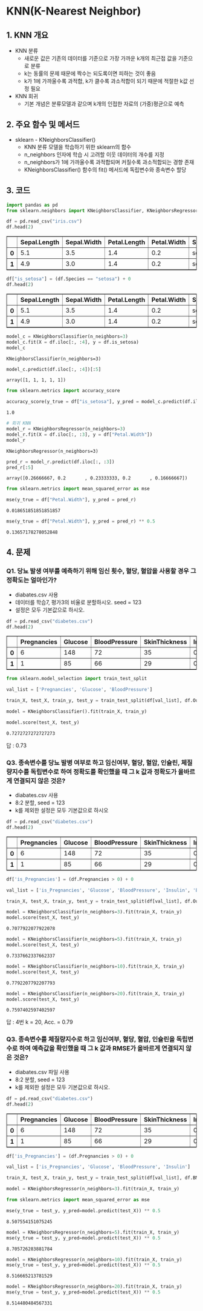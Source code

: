# KNN(K-Nearest Neighbor)

## 1. KNN 개요
- KNN 분류
    - 새로운 값은 기존의 데이터를 기준으로 가장 가까운 k개의 최근접 값을 기준으로 분류
    - k는 동률의 문제 때문에 짝수는 되도록이면 피하는 것이 좋음
    - k가 1에 가까울수록 과적합, k가 클수록 과소적합이 되기 때문에 적절한 k값 선정 필요
- KNN 회귀
    - 기본 개념은 분류모델과 같으며 k개의 인접한 자료의 (가중)평균으로 예측

## 2. 주요 함수 및 메서드
- sklearn - KNeighborsClassifier()
    - KNN 분류 모델을 학습하기 위한 sklearn의 함수
    - n_neighbors 인자에 학습 시 고려할 이웃 데이터의 개수를 지정
    - n_neighbors가 1에 가까울수록 과적합되며 커질수록 과소적합되는 경향 존재
    - KNeighborsClassifier() 함수의 fit() 메서드에 독립변수와 종속변수 할당

## 3. 코드


```python
import pandas as pd
from sklearn.neighbors import KNeighborsClassifier, KNeighborsRegressor
```


```python
df = pd.read_csv("iris.csv")
df.head(2)
```




<div>
<style scoped>
    .dataframe tbody tr th:only-of-type {
        vertical-align: middle;
    }
</style>

<table border="1" class="dataframe">
  <thead>
    <tr style="text-align: right;">
      <th></th>
      <th>Sepal.Length</th>
      <th>Sepal.Width</th>
      <th>Petal.Length</th>
      <th>Petal.Width</th>
      <th>Species</th>
    </tr>
  </thead>
  <tbody>
    <tr>
      <th>0</th>
      <td>5.1</td>
      <td>3.5</td>
      <td>1.4</td>
      <td>0.2</td>
      <td>setosa</td>
    </tr>
    <tr>
      <th>1</th>
      <td>4.9</td>
      <td>3.0</td>
      <td>1.4</td>
      <td>0.2</td>
      <td>setosa</td>
    </tr>
  </tbody>
</table>
</div>




```python
df["is_setosa"] = (df.Species == "setosa") + 0
df.head(2)
```




<div>
<style scoped>
    .dataframe tbody tr th:only-of-type {
        vertical-align: middle;
    }
</style>

<table border="1" class="dataframe">
  <thead>
    <tr style="text-align: right;">
      <th></th>
      <th>Sepal.Length</th>
      <th>Sepal.Width</th>
      <th>Petal.Length</th>
      <th>Petal.Width</th>
      <th>Species</th>
      <th>is_setosa</th>
    </tr>
  </thead>
  <tbody>
    <tr>
      <th>0</th>
      <td>5.1</td>
      <td>3.5</td>
      <td>1.4</td>
      <td>0.2</td>
      <td>setosa</td>
      <td>1</td>
    </tr>
    <tr>
      <th>1</th>
      <td>4.9</td>
      <td>3.0</td>
      <td>1.4</td>
      <td>0.2</td>
      <td>setosa</td>
      <td>1</td>
    </tr>
  </tbody>
</table>
</div>




```python
model_c = KNeighborsClassifier(n_neighbors=3)
model_c.fit(X = df.iloc[:, :4], y = df.is_setosa)
model_c
```




    KNeighborsClassifier(n_neighbors=3)




```python
model_c.predict(df.iloc[:, :4])[:5]
```




    array([1, 1, 1, 1, 1])




```python
from sklearn.metrics import accuracy_score
```


```python
accuracy_score(y_true = df["is_setosa"], y_pred = model_c.predict(df.iloc[:, :4]))
```




    1.0




```python
# 회귀 KNN
model_r = KNeighborsRegressor(n_neighbors=3)
model_r.fit(X = df.iloc[:, :3], y = df["Petal.Width"])
model_r
```




    KNeighborsRegressor(n_neighbors=3)




```python
pred_r = model_r.predict(df.iloc[:, :3])
pred_r[:5]
```




    array([0.26666667, 0.2       , 0.23333333, 0.2       , 0.16666667])




```python
from sklearn.metrics import mean_squared_error as mse
```


```python
mse(y_true = df["Petal.Width"], y_pred = pred_r)
```




    0.018651851851851857




```python
mse(y_true = df["Petal.Width"], y_pred = pred_r) ** 0.5
```




    0.13657178278052848



## 4. 문제

### Q1. 당뇨 발생 여부를 예측하기 위해 임신 횟수, 혈당, 혈압을 사용할 경우 그 정확도는 얼마인가?
- diabates.csv 사용
- 데이터를 학습7, 평가3의 비율로 분할하시오. seed = 123
- 설정은 모두 기본값으로 하시오.


```python
df = pd.read_csv("diabetes.csv")
df.head(2)
```




<div>
<style scoped>
    .dataframe tbody tr th:only-of-type {
        vertical-align: middle;
    }
</style>
<table border="1" class="dataframe">
  <thead>
    <tr style="text-align: right;">
      <th></th>
      <th>Pregnancies</th>
      <th>Glucose</th>
      <th>BloodPressure</th>
      <th>SkinThickness</th>
      <th>Insulin</th>
      <th>BMI</th>
      <th>DiabetesPedigreeFunction</th>
      <th>Age</th>
      <th>Outcome</th>
    </tr>
  </thead>
  <tbody>
    <tr>
      <th>0</th>
      <td>6</td>
      <td>148</td>
      <td>72</td>
      <td>35</td>
      <td>0</td>
      <td>33.6</td>
      <td>0.627</td>
      <td>50</td>
      <td>1</td>
    </tr>
    <tr>
      <th>1</th>
      <td>1</td>
      <td>85</td>
      <td>66</td>
      <td>29</td>
      <td>0</td>
      <td>26.6</td>
      <td>0.351</td>
      <td>31</td>
      <td>0</td>
    </tr>
  </tbody>
</table>
</div>




```python
from sklearn.model_selection import train_test_split

val_list = ['Pregnancies', 'Glucose', 'BloodPressure']

train_X, test_X, train_y, test_y = train_test_split(df[val_list], df.Outcome, test_size=0.3, random_state=123)

model = KNeighborsClassifier().fit(train_X, train_y)
```


```python
model.score(test_X, test_y)
```




    0.7272727272727273



답 : 0.73

### Q3. 종속변수를 당뇨 발병 여부로 하고 임신여부, 혈당, 혈압, 인슐린, 체질량지수를 독립변수로 하여 정확도를 확인했을 때 그 k 값과 정확도가 올바르게 연결되지 않은 것은?
- diabates.csv 사용
- 8:2 분할, seed = 123
- k를 제외한 설정은 모두 기본값으로 하시오


```python
df = pd.read_csv("diabetes.csv")
df.head(2)
```




<div>
<style scoped>
    .dataframe tbody tr th:only-of-type {
        vertical-align: middle;
    }
</style>
<table border="1" class="dataframe">
  <thead>
    <tr style="text-align: right;">
      <th></th>
      <th>Pregnancies</th>
      <th>Glucose</th>
      <th>BloodPressure</th>
      <th>SkinThickness</th>
      <th>Insulin</th>
      <th>BMI</th>
      <th>DiabetesPedigreeFunction</th>
      <th>Age</th>
      <th>Outcome</th>
    </tr>
  </thead>
  <tbody>
    <tr>
      <th>0</th>
      <td>6</td>
      <td>148</td>
      <td>72</td>
      <td>35</td>
      <td>0</td>
      <td>33.6</td>
      <td>0.627</td>
      <td>50</td>
      <td>1</td>
    </tr>
    <tr>
      <th>1</th>
      <td>1</td>
      <td>85</td>
      <td>66</td>
      <td>29</td>
      <td>0</td>
      <td>26.6</td>
      <td>0.351</td>
      <td>31</td>
      <td>0</td>
    </tr>
  </tbody>
</table>
</div>




```python
df['is_Pregnancies'] = (df.Pregnancies > 0) + 0
```


```python
val_list = ['is_Pregnancies', 'Glucose', 'BloodPressure', 'Insulin', 'BMI']

train_X, test_X, train_y, test_y = train_test_split(df[val_list], df.Outcome, test_size=0.2, random_state=123)
```


```python
model = KNeighborsClassifier(n_neighbors=3).fit(train_X, train_y)
model.score(test_X, test_y)
```




    0.7077922077922078




```python
model = KNeighborsClassifier(n_neighbors=5).fit(train_X, train_y)
model.score(test_X, test_y)
```




    0.7337662337662337




```python
model = KNeighborsClassifier(n_neighbors=10).fit(train_X, train_y)
model.score(test_X, test_y)
```




    0.7792207792207793




```python
model = KNeighborsClassifier(n_neighbors=20).fit(train_X, train_y)
model.score(test_X, test_y)
```




    0.7597402597402597



답 : 4번 k = 20, Acc. = 0.79

### Q3. 종속변수를 체질량지수로 하고 임신여부, 혈당, 혈압, 인슐린을 독립변수로 하여 예측값을 확인했을 때 그 k 값과 RMSE가 올바르게 연결되지 않은 것은?
- diabates.csv 파일 사용
- 8:2 분할, seed = 123
- k를 제외한 설정은 모두 기본값으로 하시오.


```python
df = pd.read_csv("diabetes.csv")
df.head(2)
```




<div>
<style scoped>
    .dataframe tbody tr th:only-of-type {
        vertical-align: middle;
    }
</style>
<table border="1" class="dataframe">
  <thead>
    <tr style="text-align: right;">
      <th></th>
      <th>Pregnancies</th>
      <th>Glucose</th>
      <th>BloodPressure</th>
      <th>SkinThickness</th>
      <th>Insulin</th>
      <th>BMI</th>
      <th>DiabetesPedigreeFunction</th>
      <th>Age</th>
      <th>Outcome</th>
    </tr>
  </thead>
  <tbody>
    <tr>
      <th>0</th>
      <td>6</td>
      <td>148</td>
      <td>72</td>
      <td>35</td>
      <td>0</td>
      <td>33.6</td>
      <td>0.627</td>
      <td>50</td>
      <td>1</td>
    </tr>
    <tr>
      <th>1</th>
      <td>1</td>
      <td>85</td>
      <td>66</td>
      <td>29</td>
      <td>0</td>
      <td>26.6</td>
      <td>0.351</td>
      <td>31</td>
      <td>0</td>
    </tr>
  </tbody>
</table>
</div>




```python
df['is_Pregnancies'] = (df.Pregnancies > 0) + 0
```


```python
val_list = ['is_Pregnancies', 'Glucose', 'BloodPressure', 'Insulin']

train_X, test_X, train_y, test_y = train_test_split(df[val_list], df.BMI, test_size=0.2, random_state=123)

model = KNeighborsRegressor(n_neighbors=3).fit(train_X, train_y)
```


```python
from sklearn.metrics import mean_squared_error as mse

mse(y_true = test_y, y_pred=model.predict(test_X)) ** 0.5
```




    8.507554151075245




```python
model = KNeighborsRegressor(n_neighbors=5).fit(train_X, train_y)
mse(y_true = test_y, y_pred=model.predict(test_X)) ** 0.5
```




    8.705726283881784




```python
model = KNeighborsRegressor(n_neighbors=10).fit(train_X, train_y)
mse(y_true = test_y, y_pred=model.predict(test_X)) ** 0.5
```




    8.516665213781529




```python
model = KNeighborsRegressor(n_neighbors=20).fit(train_X, train_y)
mse(y_true = test_y, y_pred=model.predict(test_X)) ** 0.5
```




    8.514480484567331

